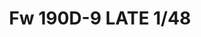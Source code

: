 ---
title: "Fw 190D-9 LATE  1/48"
price: 2750.00 
desc: "PROFIPACK, Fw 190D-9 LATE  1/48, razmera: 1/48"
img_path: "/assets/img/8189.jpg"
brand: AMMO
available: true
special_offer: false
new: false
soon: false
cat: "Plasticne-Makete"
subcat: "PM-EDUARD"
subsubcat: ""
---